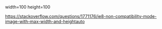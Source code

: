 width=100
height=100

https://stackoverflow.com/questions/1771176/ie8-non-compatibility-mode-image-with-max-width-and-heightauto
